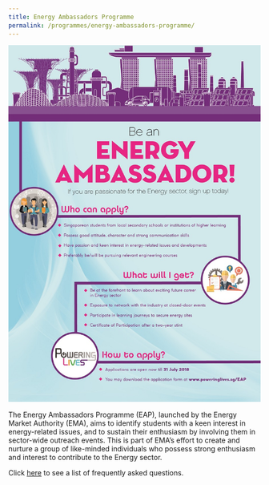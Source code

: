 ```yaml
---
title: Energy Ambassadors Programme
permalink: /programmes/energy-ambassadors-programme/
---
```

![Be an Energy Ambassador!](/images/programmes/energy-ambassadors-programme/energyambassador_F-04.jpg?ver=2018-05-22-171426-997)

The Energy Ambassadors Programme (EAP), launched by the Energy Market Authority (EMA), aims to identify students with a keen interest in energy-related issues, and to sustain their enthusiasm by involving them in sector-wide outreach events. This is part of EMA’s effort to create and nurture a group of like-minded individuals who possess strong enthusiasm and interest to contribute to the Energy sector.
 

Click <a href="/files/programmes/energy-ambassadors-programme/Public%20FAQs%20for%20EAP.pdf" target="_blank">here</a> to see a list of frequently asked questions.
